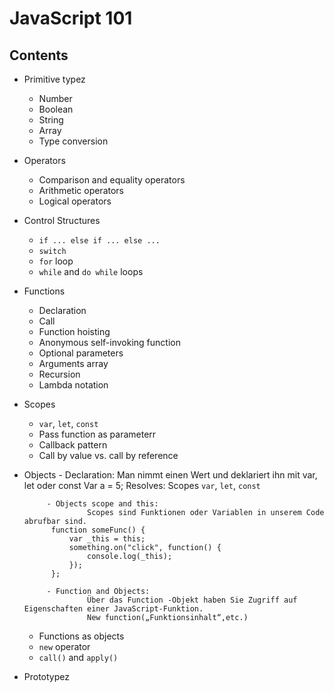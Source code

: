 # JavaScript 101

## Contents
- Primitive typez
  - Number
  - Boolean
  - String
  - Array
  - Type conversion
- Operators
  - Comparison and equality operators
  - Arithmetic operators
  - Logical operators
- Control Structures
  - `if ... else if ... else ...`
  - `switch`
  - `for` loop
  - `while` and `do while` loops
- Functions
  - Declaration
  - Call
  - Function hoisting
  - Anonymous self-invoking function
  - Optional parameters
  - Arguments array
  - Recursion
  - Lambda notation
- Scopes
  - `var`, `let`, `const`
  - Pass function as parameterr
  - Callback pattern
  - Call by value vs. call by reference
- Objects
           - Declaration:
                    Man nimmt einen Wert und deklariert ihn mit var, let oder const
                    Var a = 5;
                        Resolves: Scopes `var`, `let`, `const`

           - Objects scope and this:
                    Scopes sind Funktionen oder Variablen in unserem Code abrufbar sind.
            function someFunc() {
                var _this = this;
                something.on("click", function() {
                    console.log(_this);
                });
            };

           - Function and Objects:
                    Über das Function -Objekt haben Sie Zugriff auf Eigenschaften einer JavaScript-Funktion.
                    New function(„Funktionsinhalt“,etc.)
  - Functions as objects
  - `new` operator
  - `call()` and `apply()`
- Prototypez
